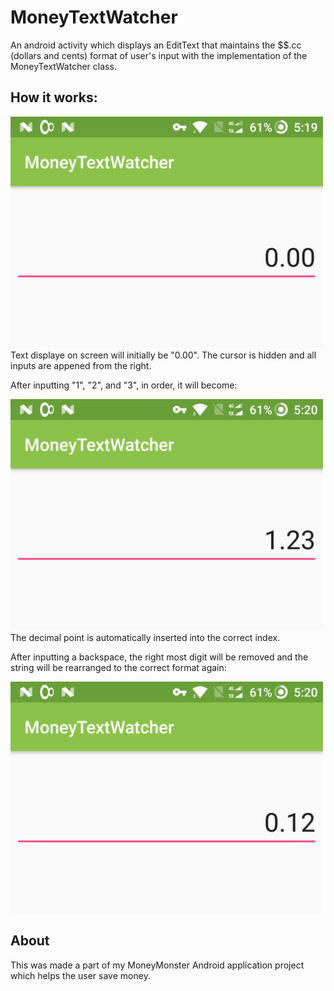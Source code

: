 # MoneyTextWatcher

An android activity which displays an EditText that maintains the $$.cc (dollars and cents) format of user's input with the implementation of the MoneyTextWatcher class.

## How it works:
<div>
 <img src="/Screenshots/MoneyTextWatcher_1.png" width="500">
</div>
Text displaye on screen will initially be "0.00". The cursor is hidden and all inputs are appened from the right.

After inputting "1", "2", and "3", in order, it will become:
<div>
 <img src="/Screenshots/MoneyTextWatcher_2.png" width="500">
</div>
The decimal point is automatically inserted into the correct index.

After inputting a backspace, the right most digit will be removed and the string will be rearranged to the correct format again:
<div>
 <img src="/Screenshots/MoneyTextWatcher_3.png" width="500">
</div>

## About
This was made a part of my MoneyMonster Android application project which helps the user save money.